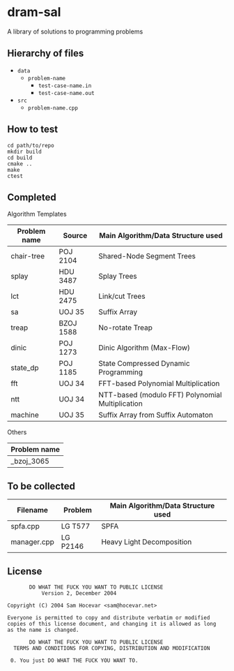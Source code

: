 dram-sal
========

A library of solutions to programming problems

Hierarchy of files
------------------

- `data`
  - `problem-name`
    - `test-case-name.in`
    - `test-case-name.out`
- `src`
  - `problem-name.cpp`

How to test
-----------

```
cd path/to/repo
mkdir build
cd build
cmake ..
make
ctest
```

Completed
---------

Algorithm Templates

| Problem name | Source | Main Algorithm/Data Structure used |
| ------------ | ------ | ---------------------------------- |
| chair-tree | POJ 2104 | Shared-Node Segment Trees |
| splay | HDU 3487 | Splay Trees |
| lct | HDU 2475 | Link/cut Trees |
| sa | UOJ 35 | Suffix Array |
| treap | BZOJ 1588 | No-rotate Treap |
| dinic | POJ 1273 | Dinic Algorithm (Max-Flow) |
| state_dp | POJ 1185 | State Compressed Dynamic Programming |
| fft | UOJ 34 | FFT-based Polynomial Multiplication |
| ntt | UOJ 34 | NTT-based (modulo FFT) Polynomial Multiplication |
| machine | UOJ 35 | Suffix Array from Suffix Automaton |

Others

| Problem name |
| ------------ |
| _bzoj_3065 |

To be collected
---------------

| Filename | Problem | Main Algorithm/Data Structure used |
| -------- | ------- | ---------------------------------- |
| spfa.cpp | LG T577 | SPFA |
| manager.cpp | LG P2146 | Heavy Light Decomposition |

License
-------

	       DO WHAT THE FUCK YOU WANT TO PUBLIC LICENSE
		       Version 2, December 2004

    Copyright (C) 2004 Sam Hocevar <sam@hocevar.net>

    Everyone is permitted to copy and distribute verbatim or modified
    copies of this license document, and changing it is allowed as long
    as the name is changed.

	       DO WHAT THE FUCK YOU WANT TO PUBLIC LICENSE
      TERMS AND CONDITIONS FOR COPYING, DISTRIBUTION AND MODIFICATION

     0. You just DO WHAT THE FUCK YOU WANT TO.
